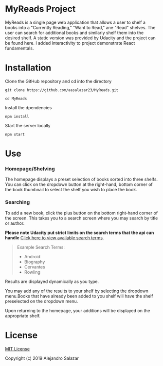# MyReads Project

MyReads is a single page web application that allows a user to shelf a books into a "Currently Reading," "Want to Read," ane "Read" shelves. The user can search for additional books and similarly shelf them
into the desired shelf. A static version was provided by Udacity and the project can be found here. I added interactivity to project demonstrate React fundamentals.

# Installation

Clone the GitHub repository and cd into the directory

```git clone https://github.com/aasalazar23/MyReads.git```

```cd MyReads```

Install the dpendencies

```npm install```


Start the server locally

```npm start```


# Use

### Homepage/Shelving
The homepage displays a preset selection of books sorted into three shelfs. You can click on the dropdown button at the right-hand, bottom corner of the book thumbnail to select the shelf you wish to place the book.

### Searching
To add a new book, click the plus button on the bottom right-hand corner of the screen. This takes you to a search screen where you may search by title or author.

**Please note Udacity put strict limits on the search terms that the api can handle** [Click here to view available search terms](SEARCH_TERMS.md).

>Example Search Terms:
>* Android
>* Biography
>* Cervantes
>* Rowling

Results are displayed dynamically as you type.

You may add any of the results to your shelf by selecting the dropdown menu.Books that have already been added to you shelf will have the shelf preselected on the dropdown menu.

Upon returning to the homepage, your additions will be displayed on the appropriate shelf.



# License
[MIT License](License.txt)

Copyright (c) 2019 Alejandro Salazar

